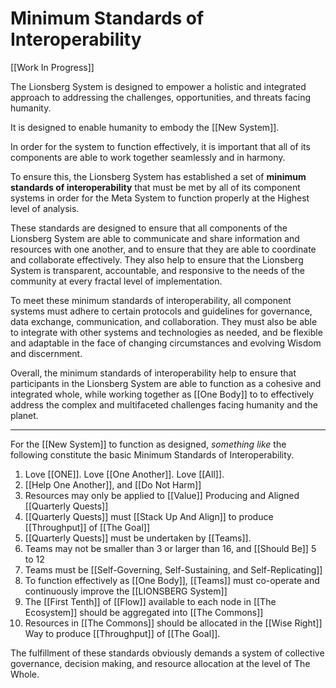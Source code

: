# Minimum Standards of Interoperability

[[Work In Progress]]  

The Lionsberg System is designed to empower a holistic and integrated approach to addressing the challenges, opportunities, and threats facing humanity. 

It is designed to enable humanity to embody the [[New System]]. 

In order for the system to function effectively, it is important that all of its components are able to work together seamlessly and in harmony. 

To ensure this, the Lionsberg System has established a set of **minimum standards of interoperability** that must be met by all of its component systems in order for the Meta System to function properly at the Highest level of analysis. 

These standards are designed to ensure that all components of the Lionsberg System are able to communicate and share information and resources with one another, and to ensure that they are able to coordinate and collaborate effectively. They also help to ensure that the Lionsberg System is transparent, accountable, and responsive to the needs of the community at every fractal level of implementation.

To meet these minimum standards of interoperability, all component systems must adhere to certain protocols and guidelines for governance, data exchange, communication, and collaboration. They must also be able to integrate with other systems and technologies as needed, and be flexible and adaptable in the face of changing circumstances and evolving Wisdom and discernment.

Overall, the minimum standards of interoperability help to ensure that participants in the Lionsberg System are able to function as a cohesive and integrated whole, while working together as [[One Body]] to  to effectively address the complex and multifaceted challenges facing humanity and the planet.

____
For the [[New System]] to function as designed, *something like* the following constitute the basic Minimum Standards of Interoperability. 

1. Love [[ONE]]. Love [[One Another]]. Love [[All]].  
2. [[Help One Another]], and [[Do Not Harm]]  
3. Resources may only be applied to [[Value]] Producing and Aligned [[Quarterly Quests]]  
4. [[Quarterly Quests]] must [[Stack Up And Align]] to produce [[Throughput]] of [[The Goal]]  
5. [[Quarterly Quests]] must be undertaken by [[Teams]].  
6. Teams may not be smaller than 3 or larger than 16, and [[Should Be]] 5 to 12  
7. Teams must be [[Self-Governing, Self-Sustaining, and Self-Replicating]]  
8. To function effectively as [[One Body]], [[Teams]] must co-operate and continuously improve the [[LIONSBERG System]]  
9. The [[First Tenth]] of [[Flow]] available to each node in [[The Ecosystem]] should be aggregated into [[The Commons]]  
10. Resources in [[The Commons]] should be allocated in the [[Wise Right]] Way to produce [[Throughput]] of [[The Goal]]. 

The fulfillment of these standards obviously demands a system of collective governance, decision making, and resource allocation at the level of The Whole. 